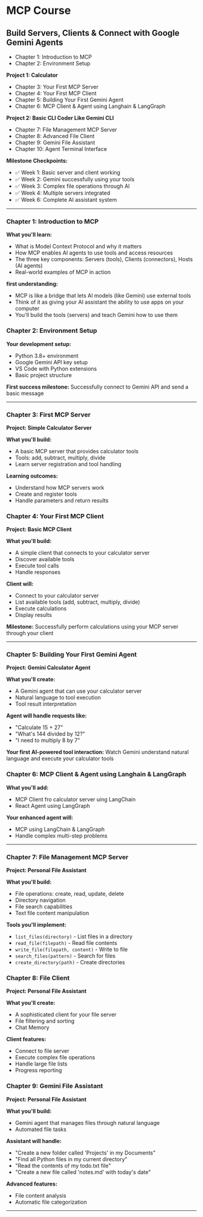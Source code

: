 # MCP Course
## Build Servers, Clients & Connect with Google Gemini Agents

- Chapter 1: Introduction to MCP
- Chapter 2: Environment Setup

**Project 1: Calculator**

- Chapter 3: Your First MCP Server
- Chapter 4: Your First MCP Client
- Chapter 5: Building Your First Gemini Agent
- Chapter 6: MCP Client & Agent using Langhain & LangGraph

**Project 2: Basic CLI Coder Like Gemini CLI**

- Chapter 7: File Management MCP Server
- Chapter 8: Advanced File Client
- Chapter 9: Gemini File Assistant
- Chapter 10: Agent Terminal Interface

**Milestone Checkpoints:**
- ✅ Week 1: Basic server and client working
- ✅ Week 2: Gemini successfully using your tools
- ✅ Week 3: Complex file operations through AI
- ✅ Week 4: Multiple servers integrated
- ✅ Week 6: Complete AI assistant system

---

### Chapter 1: Introduction to MCP
**What you'll learn:**
- What is Model Context Protocol and why it matters
- How MCP enables AI agents to use tools and access resources
- The three key components: Servers (tools), Clients (connectors), Hosts (AI agents)
- Real-world examples of MCP in action

**first understanding:**
- MCP is like a bridge that lets AI models (like Gemini) use external tools
- Think of it as giving your AI assistant the ability to use apps on your computer
- You'll build the tools (servers) and teach Gemini how to use them

### Chapter 2: Environment Setup
**Your development setup:**
- Python 3.8+ environment
- Google Gemini API key setup
- VS Code with Python extensions
- Basic project structure

**First success milestone:** Successfully connect to Gemini API and send a basic message

---

### Chapter 3: First MCP Server
**Project: Simple Calculator Server**

**What you'll build:**
- A basic MCP server that provides calculator tools
- Tools: add, subtract, multiply, divide
- Learn server registration and tool handling

**Learning outcomes:**
- Understand how MCP servers work
- Create and register tools
- Handle parameters and return results

### Chapter 4: Your First MCP Client
**Project: Basic MCP Client**

**What you'll build:**
- A simple client that connects to your calculator server
- Discover available tools
- Execute tool calls
- Handle responses

**Client will:**
- Connect to your calculator server
- List available tools (add, subtract, multiply, divide)
- Execute calculations
- Display results

**Milestone:** Successfully perform calculations using your MCP server through your client

---

### Chapter 5: Building Your First Gemini Agent
**Project: Gemini Calculator Agent**

**What you'll create:**
- A Gemini agent that can use your calculator server
- Natural language to tool execution
- Tool result interpretation

**Agent will handle requests like:**
- "Calculate 15 + 27"
- "What's 144 divided by 12?"
- "I need to multiply 8 by 7"

**Your first AI-powered tool interaction:** Watch Gemini understand natural language and execute your calculator tools

### Chapter 6: MCP Client & Agent using Langhain & LangGraph

**What you'll add:**
- MCP Client fro calculator server uing LangChain
- React Agent using LangGraph

**Your enhanced agent will:**
- MCP using LangChain & LangGraph 
- Handle complex multi-step problems

---

### Chapter 7: File Management MCP Server
**Project: Personal File Assistant**

**What you'll build:**
- File operations: create, read, update, delete
- Directory navigation
- File search capabilities
- Text file content manipulation

**Tools you'll implement:**
- `list_files(directory)` - List files in a directory
- `read_file(filepath)` - Read file contents
- `write_file(filepath, content)` - Write to file
- `search_files(pattern)` - Search for files
- `create_directory(path)` - Create directories

### Chapter 8: File Client
**Project: Personal File Assistant**

**What you'll create:**
- A sophisticated client for your file server
- File filtering and sorting
- Chat Memory

**Client features:**
- Connect to file server
- Execute complex file operations
- Handle large file lists
- Progress reporting

### Chapter 9: Gemini File Assistant
**Project: Personal File Assistant**

**What you'll build:**
- Gemini agent that manages files through natural language
- Automated file tasks

**Assistant will handle:**
- "Create a new folder called 'Projects' in my Documents"
- "Find all Python files in my current directory"
- "Read the contents of my todo.txt file"
- "Create a new file called 'notes.md' with today's date"

**Advanced features:**
- File content analysis
- Automatic file categorization

---
